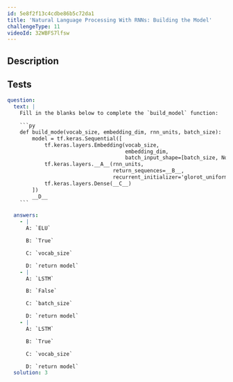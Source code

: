 ```yaml
---
id: 5e8f2f13c4cdbe86b5c72da1
title: 'Natural Language Processing With RNNs: Building the Model'
challengeType: 11
videoId: 32WBFS7lfsw
---
```


## Description

<section id='description'>

</section>

## Tests

<section id='tests'>

````yml
question:
  text: |
    Fill in the blanks below to complete the `build_model` function:

    ```py
    def build_mode(vocab_size, embedding_dim, rnn_units, batch_size):
        model = tf.keras.Sequential([
            tf.keras.layers.Embedding(vocab_size,
                                      embedding_dim,
                                      batch_input_shape=[batch_size, None]),
            tf.keras.layers.__A__(rnn_units,
                                  return_sequences=__B__,
                                  recurrent_initializer='glorot_uniform),
            tf.keras.layers.Dense(__C__)
        ])
        __D__
    ```

  answers:
    - |
      A: `ELU`

      B: `True`

      C: `vocab_size`

      D: `return model`
    - |
      A: `LSTM`

      B: `False`

      C: `batch_size`

      D: `return model`
    - |
      A: `LSTM`

      B: `True`

      C: `vocab_size`

      D: `return model`
  solution: 3
````

</section>
